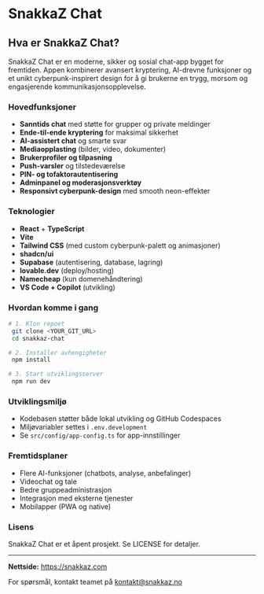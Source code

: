 # SnakkaZ Chat

## Hva er SnakkaZ Chat?

SnakkaZ Chat er en moderne, sikker og sosial chat-app bygget for fremtiden. Appen kombinerer avansert kryptering, AI-drevne funksjoner og et unikt cyberpunk-inspirert design for å gi brukerne en trygg, morsom og engasjerende kommunikasjonsopplevelse.

### Hovedfunksjoner
- **Sanntids chat** med støtte for grupper og private meldinger
- **Ende-til-ende kryptering** for maksimal sikkerhet
- **AI-assistert chat** og smarte svar
- **Mediaopplasting** (bilder, video, dokumenter)
- **Brukerprofiler og tilpasning**
- **Push-varsler** og tilstedeværelse
- **PIN- og tofaktorautentisering**
- **Adminpanel og moderasjonsverktøy**
- **Responsivt cyberpunk-design** med smooth neon-effekter

### Teknologier
- **React** + **TypeScript**
- **Vite**
- **Tailwind CSS** (med custom cyberpunk-palett og animasjoner)
- **shadcn/ui**
- **Supabase** (autentisering, database, lagring)
- **lovable.dev** (deploy/hosting)
- **Namecheap** (kun domenehåndtering)
- **VS Code + Copilot** (utvikling)

### Hvordan komme i gang

```sh
# 1. Klon repoet
 git clone <YOUR_GIT_URL>
 cd snakkaz-chat

# 2. Installer avhengigheter
 npm install

# 3. Start utviklingsserver
 npm run dev
```

### Utviklingsmiljø
- Kodebasen støtter både lokal utvikling og GitHub Codespaces
- Miljøvariabler settes i `.env.development`
- Se `src/config/app-config.ts` for app-innstillinger

### Fremtidsplaner
- Flere AI-funksjoner (chatbots, analyse, anbefalinger)
- Videochat og tale
- Bedre gruppeadministrasjon
- Integrasjon med eksterne tjenester
- Mobilapper (PWA og native)

### Lisens
SnakkaZ Chat er et åpent prosjekt. Se LICENSE for detaljer.

---

**Nettside:** https://snakkaz.com

For spørsmål, kontakt teamet på [kontakt@snakkaz.no](mailto:kontakt@snakkaz.no)
